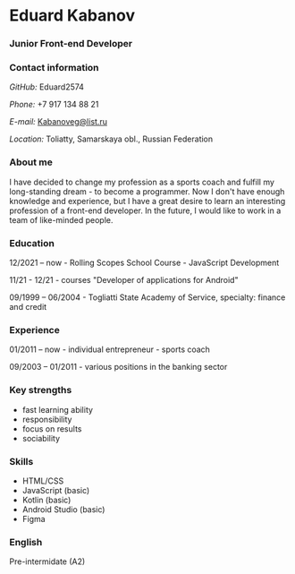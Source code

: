 # **Eduard Kabanov**

### **Junior Front-end Developer**

### **Contact information**

_GitHub:_ Eduard2574

_Phone:_ +7 917 134 88 21

_E-mail:_ Kabanoveg@list.ru

_Location:_ Toliatty, Samarskaya obl., Russian Federation

### **About me**

I have decided to change my profession as a sports coach and fulfill my long-standing dream - to become a programmer. Now I don&#39;t have enough knowledge and experience, but I have a great desire to learn an interesting profession of a front-end developer. In the future, I would like to work in a team of like-minded people.

### **Education**

12/2021 – now - Rolling Scopes School Course - JavaScript Development

11/21 - 12/21 - courses &quot;Developer of applications for Android&quot;

09/1999 – 06/2004 - Togliatti State Academy of Service, specialty: finance and credit

### **Experience**

01/2011 – now - individual entrepreneur - sports coach

09/2003 – 01/2011 - various positions in the banking sector

### **Key strengths**

- fast learning ability
- responsibility
- focus on results
- sociability

### **Skills**

- HTML/CSS
- JavaScript (basic)
- Kotlin (basic)
- Android Studio (basic)
- Figma

### **English**

Pre-intermidate (A2)
